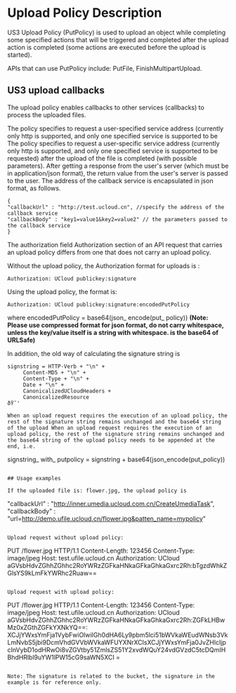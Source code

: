 # Upload Policy Description



US3 Upload Policy (PutPolicy) is used to upload an object while completing some specified actions that will be triggered and completed after the upload action is completed (some actions are executed before the upload is started).

APIs that can use PutPolicy include: PutFile, FinishMultipartUpload.

## US3 upload callbacks

The upload policy enables callbacks to other services (callbacks) to process the uploaded files.

The policy specifies to request a user-specified service address (currently only http is supported, and only one specified service is supported to be The policy specifies to request a user-specific service address (currently only http is supported, and only one specified service is supported to be requested) after the upload of the file is completed (with possible parameters). After getting a response from the user's server (which must be in application/json format), the return value from the user's server is passed to the user. The address of the callback service is encapsulated in json format, as follows.

```
{
"callbackUrl" : "http://test.ucloud.cn", //specify the address of the callback service
"callbackBody" : "key1=value1&key2=value2" // the parameters passed to the callback service
}
```

The authorization field Authorization section of an API request that carries an upload policy differs from one that does not carry an upload policy.

Without the upload policy, the Authorization format for uploads is :

```
Authorization: UCloud publickey:signature
```

Using the upload policy, the format is:

```
Authorization: UCloud publickey:signature:encodedPutPolicy
```

where encodedPutPolicy = base64(json\_ encode(put\_ policy))
**(Note: Please use compressed format for json format, do not carry whitespace, unless the key/value itself is a string with whitespace. is the base64 of URLSafe)**

In addition, the old way of calculating the signature string is

```
signstring = HTTP-Verb + "\n" +
     Content-MD5 + "\n" +
     Content-Type + "\n" +
     Date + "\n" +
     CanonicalizedUCloudHeaders +
     CanonicalizedResource
ðŸ˜'

When an upload request requires the execution of an upload policy, the rest of the signature string remains unchanged and the base64 string of the upload When an upload request requires the execution of an upload policy, the rest of the signature string remains unchanged and the base64 string of the upload policy needs to be appended at the end, i.e.

```
signstring\_ with\_ putpolicy = signstring + base64(json_encode(put_policy))
```

## Usage examples

If the uploaded file is: flower.jpg, the upload policy is

```
"callbackUrl" : "<http://inner.umedia.ucloud.com.cn/CreateUmediaTask>",
"callbackBody" : "url=<http://demo.ufile.ucloud.cn/flower.jpg&patten_name=mypolicy>"
```

Upload request without upload policy:

```
PUT /flower.jpg HTTP/1.1
Content-Length: 123456
Content-Type: image/jpeg
Host: test.ufile.ucloud.cn
Authorization: UCloud aGVsbHdvZGhhZGhhc2RoYWRzZGFkaHNkaGFkaGhkaGxrc2Rh:bTgzdWhkZGlsYS9kLmFkYWRhc2Ruaw==
```

Upload request with upload policy:

```
PUT /flower.jpg HTTP/1.1
Content-Length: 123456
Content-Type: image/jpeg
Host: test.ufile.ucloud.cn
Authorization: UCloud aGVsbHdvZGhhZGhhc2RoYWRzZGFkaHNkaGFkaGhkaGxrc2Rh:ZGFkLHBwMz0xZGthZGFkYXNkYQ==: XCJjYWxsYmFja1VybFwiOlwiIGh0dHA6Ly9pbm5lci51bWVkaWEudWNsb3VkLmNvbS5jbi9DcmVhdGVVbWVkaWFUYXNrXCIsXCJjYWxsYmFja0JvZHlcIjpcInVybD1odHRwOi8vZGVtby51ZmlsZS51Y2xvdWQuY24vdGVzdC5tcDQmIHBhdHRlbl9uYW1lPW15cG9saWN5XCI =

```

Note: The signature is related to the bucket, the signature in the example is for reference only.
